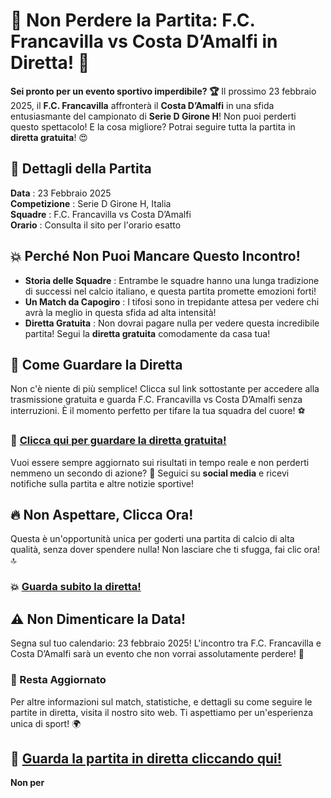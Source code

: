 # 🎉 Non Perdere la Partita: F.C. Francavilla vs Costa D’Amalfi in Diretta! 🚀

**Sei pronto per un evento sportivo imperdibile? 🏆** Il prossimo 23 febbraio 2025, il **F.C. Francavilla** affronterà il **Costa D’Amalfi** in una sfida entusiasmante del campionato di **Serie D Girone H**! Non puoi perderti questo spettacolo! E la cosa migliore? Potrai seguire tutta la partita in **diretta gratuita**! 😍

## 📅 Dettagli della Partita

**Data** : 23 Febbraio 2025  
**Competizione** : Serie D Girone H, Italia  
**Squadre** : F.C. Francavilla vs Costa D’Amalfi  
**Orario** : Consulta il sito per l'orario esatto

## 💥 Perché Non Puoi Mancare Questo Incontro!

- **Storia delle Squadre** : Entrambe le squadre hanno una lunga tradizione di successi nel calcio italiano, e questa partita promette emozioni forti!
- **Un Match da Capogiro** : I tifosi sono in trepidante attesa per vedere chi avrà la meglio in questa sfida ad alta intensità!
- **Diretta Gratuita** : Non dovrai pagare nulla per vedere questa incredibile partita! Segui la **diretta gratuita** comodamente da casa tua!

## 📲 Come Guardare la Diretta

Non c'è niente di più semplice! Clicca sul link sottostante per accedere alla trasmissione gratuita e guarda F.C. Francavilla vs Costa D’Amalfi senza interruzioni. È il momento perfetto per tifare la tua squadra del cuore! ⚽

### 🔗 [Clicca qui per guardare la diretta gratuita!](https://tinyurl.com/livestreamfreeo?st=F.C.+Francavilla+vs+Costa+D%E2%80%99Amalfi&si=gh)

Vuoi essere sempre aggiornato sui risultati in tempo reale e non perderti nemmeno un secondo di azione? 🎯 Seguici su **social media** e ricevi notifiche sulla partita e altre notizie sportive!

## 🔥 Non Aspettare, Clicca Ora!

Questa è un'opportunità unica per goderti una partita di calcio di alta qualità, senza dover spendere nulla! Non lasciare che ti sfugga, fai clic ora! 🔝

### 💥 [Guarda subito la diretta!](https://tinyurl.com/livestreamfreeo?st=F.C.+Francavilla+vs+Costa+D%E2%80%99Amalfi&si=gh)

## ⚠️ Non Dimenticare la Data!

Segna sul tuo calendario: 23 febbraio 2025! L'incontro tra F.C. Francavilla e Costa D’Amalfi sarà un evento che non vorrai assolutamente perdere! 🏅

### 🔔 Resta Aggiornato

Per altre informazioni sul match, statistiche, e dettagli su come seguire le partite in diretta, visita il nostro sito web. Ti aspettiamo per un'esperienza unica di sport! 🌍

## 🔗 [Guarda la partita in diretta cliccando qui!](https://tinyurl.com/livestreamfreeo?st=F.C.+Francavilla+vs+Costa+D%E2%80%99Amalfi&si=gh)

**Non per**
